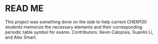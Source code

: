 # READ ME

This project was something done on the side to help current CHEM130 students memorize the necessary elements and their corresponding periodic table symbol for exams.
Contributors: Kevin Calopisis, Guanlin Li, and Alex Smart.
